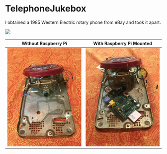 # TelephoneJukebox

I obtained a 1985 Western Electric rotary phone from eBay and took it apart.  

<img src="readme_pics/IMG_4510.jpg" width="500">

Without Raspberry Pi           |  With Raspberry Pi Mounted
:-----------------------------:|:------------------------------:
![](readme_pics/IMG_4946.jpg)  |  ![](readme_pics/IMG_4947.jpg)
